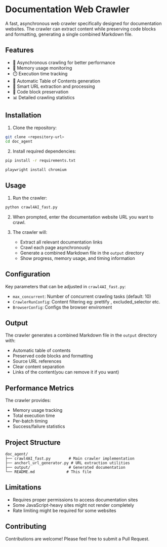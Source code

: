 # Documentation Web Crawler

A fast, asynchronous web crawler specifically designed for documentation websites. The crawler can extract content while preserving code blocks and formatting, generating a single combined Markdown file.

## Features

- 🚀 Asynchronous crawling for better performance
- 💾 Memory usage monitoring
- ⏱️ Execution time tracking
- 📘 Automatic Table of Contents generation
- 🔗 Smart URL extraction and processing
- 🎨 Code block preservation
- 📊 Detailed crawling statistics

## Installation

1. Clone the repository:
```bash
git clone <repository-url>
cd doc_agent
```

2. Install required dependencies:
```bash
pip install -r requirements.txt
```
```bash
playwright install chromium
```

## Usage

1. Run the crawler:
```bash
python crawl4AI_fast.py
```

2. When prompted, enter the documentation website URL you want to crawl.

3. The crawler will:
   - Extract all relevant documentation links
   - Crawl each page asynchronously
   - Generate a combined Markdown file in the `output` directory
   - Show progress, memory usage, and timing information

## Configuration

Key parameters that can be adjusted in `crawl4AI_fast.py`:

- `max_concurrent`: Number of concurrent crawling tasks (default: 10)
- `CrawlerRunConfig`: Content filtering eg: prettify , excluded_selector etc.
- `BrowserConfig`: Configs the browser enviroment

## Output

The crawler generates a combined Markdown file in the `output` directory with:
- Automatic table of contents
- Preserved code blocks and formatting
- Source URL references
- Clear content separation
- Links of the content(you can remove it if you want)

## Performance Metrics

The crawler provides:
- Memory usage tracking
- Total execution time
- Per-batch timing
- Success/failure statistics

## Project Structure

```
doc_agent/
├── crawl4AI_fast.py        # Main crawler implementation
├── anchorl_url_generator.py # URL extraction utilities
├── output/                 # Generated documentation
└── README.md              # This file
```

## Limitations

- Requires proper permissions to access documentation sites
- Some JavaScript-heavy sites might not render completely
- Rate limiting might be required for some websites

## Contributing

Contributions are welcome! Please feel free to submit a Pull Request.
